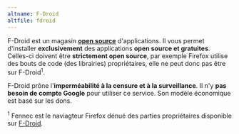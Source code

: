 ```yaml
---
altname: F-Droid
altfile: fdroid
---
```


F-Droid est un magasin [**open source**](https://gitlab.com/fdroid/) d'applications. Il vous permet d'installer **exclusivement** des applications **open source et gratuites**. Celles-ci doivent être **strictement open source**, par exemple Firefox utilise des bouts de code (des librairies) propriétaires, elle ne peut donc pas être sur F-Droid<sup>1</sup>.

F-Droid prône l'**imperméabilité à la censure et à la surveillance**. Il n'y **pas besoin de compte Google** pour utiliser ce service. Son modèle économique est basé sur les dons.

<sup>1</sup> Fennec est le naviagteur Firefox dénué des parties propriétaires disponible sur [F-Droid](https://f-droid.org/fr/packages/org.mozilla.fennec_fdroid/).
